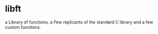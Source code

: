 # libft
a Library of functions. a Few replicants of the standard C library and a few custom functions.
